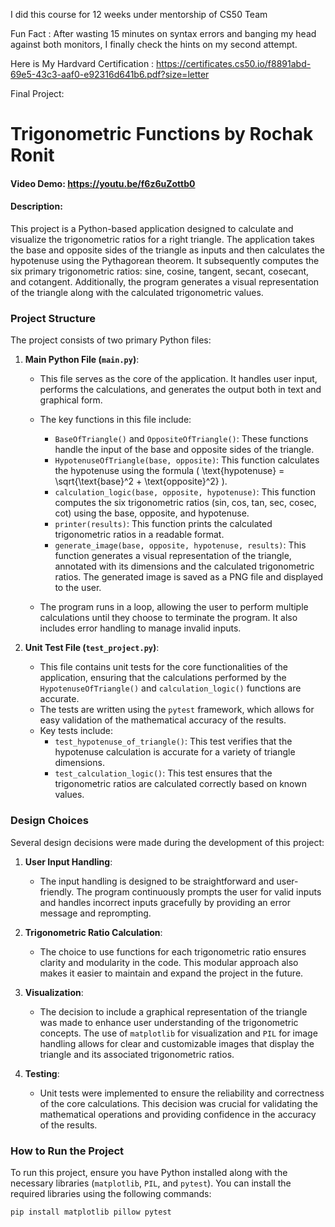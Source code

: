 I did this course for 12 weeks under mentorship of CS50 Team

Fun Fact : After wasting 15 minutes on syntax errors and banging my head against both monitors, I finally check the hints on my second attempt.

Here is My Hardvard Certification : https://certificates.cs50.io/f8891abd-69e5-43c3-aaf0-e92316d641b6.pdf?size=letter

Final Project:
# Trigonometric Functions by Rochak Ronit

#### Video Demo: https://youtu.be/f6z6uZottb0

#### Description:
This project is a Python-based application designed to calculate and visualize the trigonometric ratios for a right triangle. The application takes the base and opposite sides of the triangle as inputs and then calculates the hypotenuse using the Pythagorean theorem. It subsequently computes the six primary trigonometric ratios: sine, cosine, tangent, secant, cosecant, and cotangent. Additionally, the program generates a visual representation of the triangle along with the calculated trigonometric values.

### Project Structure

The project consists of two primary Python files:

1. **Main Python File (`main.py`)**:
    - This file serves as the core of the application. It handles user input, performs the calculations, and generates the output both in text and graphical form.
    - The key functions in this file include:
        - `BaseOfTriangle()` and `OppositeOfTriangle()`: These functions handle the input of the base and opposite sides of the triangle.
        - `HypotenuseOfTriangle(base, opposite)`: This function calculates the hypotenuse using the formula \( \text{hypotenuse} = \sqrt{\text{base}^2 + \text{opposite}^2} \).
        - `calculation_logic(base, opposite, hypotenuse)`: This function computes the six trigonometric ratios (sin, cos, tan, sec, cosec, cot) using the base, opposite, and hypotenuse.
        - `printer(results)`: This function prints the calculated trigonometric ratios in a readable format.
        - `generate_image(base, opposite, hypotenuse, results)`: This function generates a visual representation of the triangle, annotated with its dimensions and the calculated trigonometric ratios. The generated image is saved as a PNG file and displayed to the user.

    - The program runs in a loop, allowing the user to perform multiple calculations until they choose to terminate the program. It also includes error handling to manage invalid inputs.

2. **Unit Test File (`test_project.py`)**:
    - This file contains unit tests for the core functionalities of the application, ensuring that the calculations performed by the `HypotenuseOfTriangle()` and `calculation_logic()` functions are accurate.
    - The tests are written using the `pytest` framework, which allows for easy validation of the mathematical accuracy of the results.
    - Key tests include:
        - `test_hypotenuse_of_triangle()`: This test verifies that the hypotenuse calculation is accurate for a variety of triangle dimensions.
        - `test_calculation_logic()`: This test ensures that the trigonometric ratios are calculated correctly based on known values.

### Design Choices

Several design decisions were made during the development of this project:

1. **User Input Handling**:
    - The input handling is designed to be straightforward and user-friendly. The program continuously prompts the user for valid inputs and handles incorrect inputs gracefully by providing an error message and reprompting.

2. **Trigonometric Ratio Calculation**:
    - The choice to use functions for each trigonometric ratio ensures clarity and modularity in the code. This modular approach also makes it easier to maintain and expand the project in the future.

3. **Visualization**:
    - The decision to include a graphical representation of the triangle was made to enhance user understanding of the trigonometric concepts. The use of `matplotlib` for visualization and `PIL` for image handling allows for clear and customizable images that display the triangle and its associated trigonometric ratios.

4. **Testing**:
    - Unit tests were implemented to ensure the reliability and correctness of the core calculations. This decision was crucial for validating the mathematical operations and providing confidence in the accuracy of the results.

### How to Run the Project

To run this project, ensure you have Python installed along with the necessary libraries (`matplotlib`, `PIL`, and `pytest`). You can install the required libraries using the following commands:

```bash
pip install matplotlib pillow pytest
